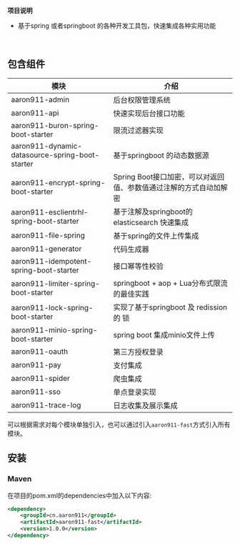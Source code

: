 **项目说明** 
- 基于spring 或者springboot 的各种开发工具包，快速集成各种实用功能
<br>




## 包含组件
 | 模块      			           |     介绍                                                                          													 |
| -------------------|---------------------------------------------------------------------------------- |
| aaron911-admin     |     后台权限管理系统                                              |
| aaron911-api       |     快速实现后台接口功能                  |
| aaron911-buron-spring-boot-starter       |     限流过滤器实现                                                                     |
| aaron911-dynamic-datasource-spring-boot-starter       |     基于springboot 的动态数据源                                               |
| aaron911-encrypt-spring-boot-starter       |     Spring Boot接口加密，可以对返回值、参数值通过注解的方式自动加解密                                          |
| aaron911-esclientrhl-spring-boot-starter      |     基于注解及springboot的elasticsearch 快速集成                                          |
| aaron911-file-spring          |     基于spring的文件上传集成                                     |
| aaron911-generator         |     代码生成器                                           |
| aaron911-idempotent-spring-boot-starter       |     接口幂等性校验            |
| aaron911-limiter-spring-boot-starter        |     springboot + aop + Lua分布式限流的最佳实践                                            |
| aaron911-lock-spring-boot-starter         |     实现了基于springboot 及 redission 的 锁                                                        |
| aaron911-minio-spring-boot-starter      |     spring boot 集成minio文件上传                                                     |
| aaron911-oauth     |     第三方授权登录                                        |
| aaron911-pay      |     支付集成                                                      |
| aaron911-spider       |     爬虫集成                                                                 |
| aaron911-sso     |     单点登录实现                                                                   |
| aaron911-trace-log         |     日志收集及展示集成                                                       |

可以根据需求对每个模块单独引入，也可以通过引入`aaron911-fast`方式引入所有模块。

## 安装

### Maven
在项目的pom.xml的dependencies中加入以下内容:

```xml
<dependency>
    <groupId>cn.aaron911</groupId>
	<artifactId>aaron911-fast</artifactId>
	<version>1.0.0</version>
</dependency>
```
